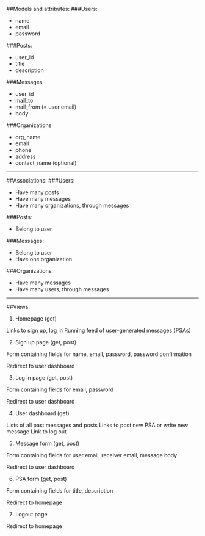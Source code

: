 ##Models and attributes: 
###Users:
- name 
- email
- password

###Posts:
- user_id
- title
- description

###Messages
- user_id
- mail_to
- mail_from (= user email)
- body

###Organizations
- org_name
- email
- phone
- address
- contact_name (optional)

-----

##Associations:
###Users:
- Have many posts
- Have many messages
- Have many organizations, through messages

###Posts:
- Belong to user

###Messages:
- Belong to user
- Have one organization

###Organizations:
- Have many messages
- Have many users, through messages

-----

##Views:
1. Homepage (get)

Links to sign up, log in
Running feed of user-generated messages (PSAs)

2. Sign up page (get, post)

Form containing fields for name, email, password, password confirmation

Redirect to user dashboard

3. Log in page (get, post)

Form containing fields for email, password

Redirect to user dashboard

4. User dashboard (get)

Lists of all past messages and posts
Links to post new PSA or write new message
Link to log out

5. Message form (get, post)

Form containing fields for user email, receiver email, message body

Redirect to user dashboard

6. PSA form (get, post)

Form containing fields for title, description

Redirect to homepage

7. Logout page

Redirect to homepage







